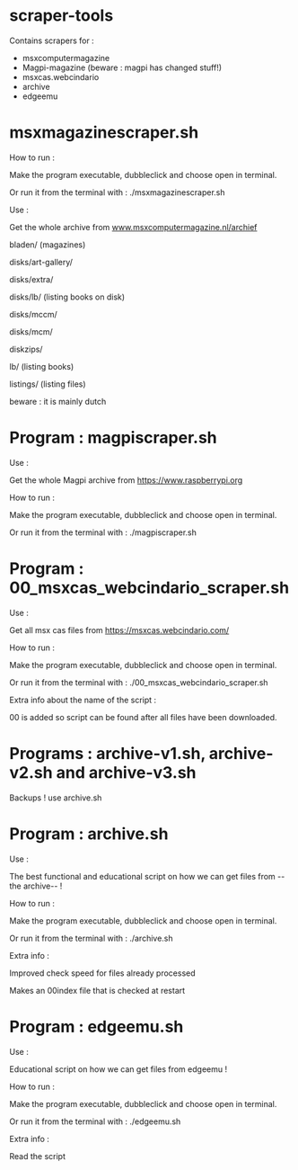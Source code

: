 # scraper-tools

Contains scrapers for :
- msxcomputermagazine 
- Magpi-magazine (beware : magpi has changed stuff!)
- msxcas.webcindario
- archive
- edgeemu


# msxmagazinescraper.sh

How to run :

Make the program executable, dubbleclick and choose open in terminal.

Or run it from the terminal with : ./msxmagazinescraper.sh

Use : 

Get the whole archive from www.msxcomputermagazine.nl/archief 

bladen/ (magazines)

disks/art-gallery/ 

disks/extra/ 

disks/lb/ (listing books on disk)

disks/mccm/ 

disks/mcm/ 

diskzips/ 

lb/ (listing books)

listings/ (listing files)

beware : it is mainly dutch


# Program : magpiscraper.sh

Use : 

Get the whole Magpi archive from https://www.raspberrypi.org

How to run :

Make the program executable, dubbleclick and choose open in terminal.

Or run it from the terminal with : ./magpiscraper.sh


# Program : 00_msxcas_webcindario_scraper.sh

Use : 

Get all msx cas files from https://msxcas.webcindario.com/

How to run :

Make the program executable, dubbleclick and choose open in terminal.

Or run it from the terminal with : ./00_msxcas_webcindario_scraper.sh

Extra info about the name of the script :

00 is added so script can be found after all files have been downloaded.


# Programs : archive-v1.sh, archive-v2.sh and archive-v3.sh

Backups ! use archive.sh


# Program : archive.sh

Use : 

The best functional and educational script on how we can get files from --the archive-- !

How to run :

Make the program executable, dubbleclick and choose open in terminal.

Or run it from the terminal with : ./archive.sh

Extra info :

Improved check speed for files already processed

Makes an 00index file that is checked at restart


# Program : edgeemu.sh

Use : 

Educational script on how we can get files from edgeemu !

How to run :

Make the program executable, dubbleclick and choose open in terminal.

Or run it from the terminal with : ./edgeemu.sh

Extra info :

Read the script
